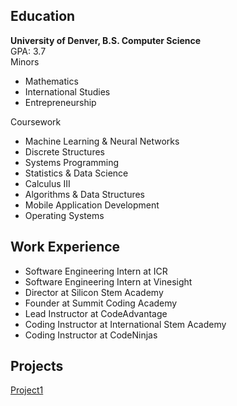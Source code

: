 
## Education
**University of Denver, B.S. Computer Science** \
GPA: 3.7 \
Minors
- Mathematics
- International Studies
- Entrepreneurship

Coursework
- Machine Learning & Neural Networks
- Discrete Structures
- Systems Programming
- Statistics & Data Science
- Calculus III
- Algorithms & Data Structures
- Mobile Application Development
- Operating Systems

## Work Experience
- Software Engineering Intern at ICR
- Software Engineering Intern at Vinesight
- Director at Silicon Stem Academy
- Founder at Summit Coding Academy
- Lead Instructor at CodeAdvantage
- Coding Instructor at International Stem Academy
- Coding Instructor at CodeNinjas

## Projects
[Project1](project1.md)
